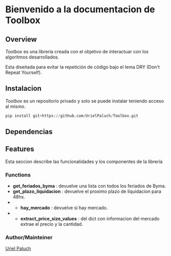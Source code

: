 # Bienvenido a la documentacion de Toolbox

## Overview

*Toolbox* es una libreria creada con el objetivo de interactuar con los algoritmos
desarrollados.

Esta diseñada para evitar la repetición de código bajo el lema DRY (Don't Repeat
Yourself).

## Instalacion

*Toolbox* es un repositorio privado y solo se puede instalar teniendo acceso al
mismo.

```Python
pip install git+https://github.com/UrielPaluch/Toolbox.git
```

## Dependencias

## Features

Esta seccion describe las funcionalidades y los componentes de la librería

### Functions

* **get_feriados_byma** : devuelve una lista con todos los feriados de Byma.
* **get_plazo_liquidacion** : devuelve el proximo plazo de liquidacion para 48hs.
* * **hay_mercado** : devuelve si hay mercado.
* * **extract_price_size_values** : del dict con informacion del mercado extrae
el precio y la cantidad.

### Author/Mainteiner

[Uriel Paluch](https://github.com/UrielPaluch)
